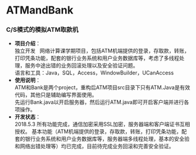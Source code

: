 # ATMandBank
###  C/S模式的模拟ATM取款机
- **项目介绍**：  
独立开发  
网络计算课学期项目，包括ATM机端提供的登录，存取款，转账，打印凭条功能，配套的银行业务系统和用户业务数据库等，考虑了多线程处理，服务中途出错的业务回滚处理以及安全验证问题。   
语言和工具：Java，SQL，Access，WindowBuilder，UCanAccess
- **使用说明**：  
ATM和Bank是两个project，重构后ATM项目src目录下只有ATM.Java是有效代码，其他只是辅助编写界面使用。  
先运行Bank.java以开启服务器，然后运行ATM.java即可开启客户端并进行各项操作。  
- **开发状态**：  
2018.5.3 所有功能完成，通信加密采用SSL加密，服务器端和客户端证书互相授权。
基本功能（ATM机端提供的登录，存取款，转账，打印凭条功能，配套的银行业务系统和用户业务数据库等，服务器端多线程处理，基本的安全验和网络出错处理等）均已完成，目前待完成业务回滚和完善安全验证。
